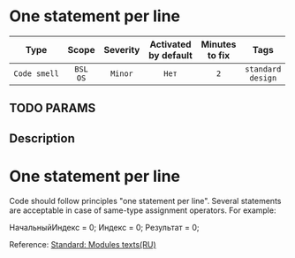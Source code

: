 # One statement per line

| Type | Scope | Severity | Activated<br/>by default | Minutes<br/>to fix | Tags |
| :-: | :-: | :-: | :-: | :-: | :-: |
| `Code smell` | `BSL`<br/>`OS` | `Minor` | `Нет` | `2` | `standard`<br/>`design` |


## TODO PARAMS

## Description

# One statement per line

Code should follow principles "one statement per line". Several statements are acceptable in case of same-type assignment operators.
For example:

НачальныйИндекс = 0; Индекс = 0; Результат = 0;

Reference: [Standard: Modules texts(RU)](https://its.1c.ru/db/v8std#content:456:hdoc)
